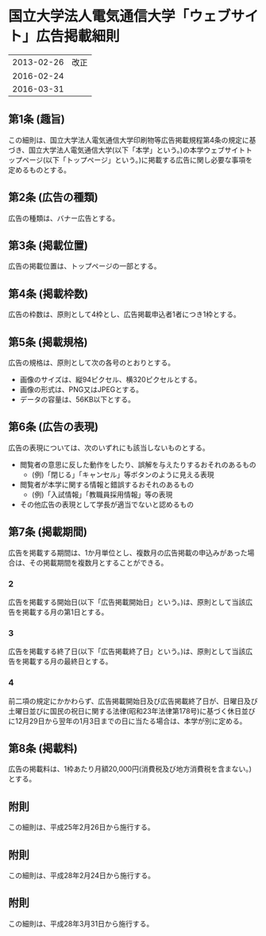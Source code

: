 # 国立大学法人電気通信大学「ウェブサイト」広告掲載細則

|||
|---|---|
|2013-02-26|改正|
|2016-02-24||
|2016-03-31||

## 第1条 (趣旨)
この細則は、国立大学法人電気通信大学印刷物等広告掲載規程第4条の規定に基づき、国立大学法人電気通信大学(以下「本学」という。)の本学ウェブサイトトップページ(以下「トップページ」という。)に掲載する広告に関し必要な事項を定めるものとする。

## 第2条 (広告の種類)
広告の種類は、バナー広告とする。

## 第3条 (掲載位置)
広告の掲載位置は、トップページの一部とする。

## 第4条 (掲載枠数)
広告の枠数は、原則として4枠とし、広告掲載申込者1者につき1枠とする。

## 第5条 (掲載規格)
広告の規格は、原則として次の各号のとおりとする。
- 画像のサイズは、縦94ピクセル、横320ピクセルとする。
- 画像の形式は、PNG又はJPEGとする。
- データの容量は、56KB以下とする。

## 第6条 (広告の表現)
広告の表現については、次のいずれにも該当しないものとする。
- 閲覧者の意思に反した動作をしたり、誤解を与えたりするおそれのあるもの
    - (例)「閉じる」「キャンセル」等ボタンのように見える表現
- 閲覧者が本学に関する情報と錯誤するおそれのあるもの
    - (例)「入試情報」「教職員採用情報」等の表現
- その他広告の表現として学長が適当でないと認めるもの

## 第7条 (掲載期間)
広告を掲載する期間は、1か月単位とし、複数月の広告掲載の申込みがあった場合は、その掲載期間を複数月とすることができる。

### 2
広告を掲載する開始日(以下「広告掲載開始日」という。)は、原則として当該広告を掲載する月の第1日とする。

### 3
広告を掲載する終了日(以下「広告掲載終了日」という。)は、原則として当該広告を掲載する月の最終日とする。

### 4
前二項の規定にかかわらず、広告掲載開始日及び広告掲載終了日が、日曜日及び土曜日並びに国民の祝日に関する法律(昭和23年法律第178号)に基づく休日並びに12月29日から翌年の1月3日までの日に当たる場合は、本学が別に定める。

## 第8条 (掲載料)
広告の掲載料は、1枠あたり月額20,000円(消費税及び地方消費税を含まない。)とする。

## 附則
この細則は、平成25年2月26日から施行する。
## 附則
この細則は、平成28年2月24日から施行する。
## 附則
この細則は、平成28年3月31日から施行する。
